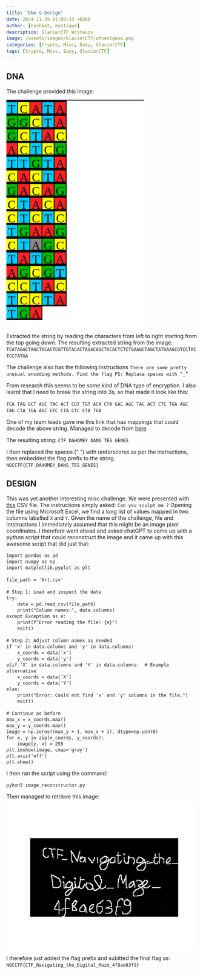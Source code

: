 ```yaml
---
title: "DNA & Design"
date: 2024-11-29 01:09:33 +0300
author: [hushkat, mystique]
description: GlacierCTF Writeups
image: /assets/images/GlacierCTF/afnextgenw.png
categories: [Crypto, Misc, Easy, GlacierCTF]
tags: [Crypto, Misc, Easy, GlacierCTF]
---
```

## DNA

The challenge provided this image:

![DNAENCRYPTED](/assets/images/GlacierCTF/DNA.png)


Extracted the string by reading the characters from left to right starting from the top going down. The resulting extracted string from the image: `TCATAGGCTAGCTACACTCGTTGTACACTAGACAGCTACACTCTCTGAAGCTAGCTATGAAGCGTCCTACTCCTATGA`

The challenge also has the following instructions 
`There are some pretty unusual encoding methods. Find the flag PS: Replace spaces with “_”`

From research this seems to be some kind of DNA type of encryption. I also learnt that I need to break the string into 3s, so that made it look like this:

`TCA TAG GCT AGC TAC ACT CGT TGT ACA CTA GAC AGC TAC ACT CTC TGA AGC TAG CTA TGA AGC GTC CTA CTC CTA TGA`

One of my team leads gave me this link that has mappings that could decode the above string. Managed to decode from [here](https://earthsciweb.org/js/bio/dna-writer/index.html?seq=CGTCTAATCATCTGTAGCGTCGATGACTGA#base_to_text)

The resulting string: `CTF DAHOMEY DANS TES GENES`

I then replaced the spaces (" ") with underscores as per the instructions, then embedded the flag prefix to the string.
`NGCCTF{CTF_DAHOMEY_DANS_TES_GENES}`

## DESIGN
This was yet another interesting misc challenge. We were presented with [this](https://drive.google.com/file/d/1zds3ymqwPkKuR8SXGeMiKuuKTr1gqoRb/view?usp=sharing) CSV file. The instructions simply asked:
`Can you sculpt me ?`
Opening the file using Microsoft Excel, we find a long list of values mapped in two columns labelled `X` and `Y`. Given the name of the challenge, file and intstructions I immediately assumed that this might be an image pixel coordinates. I therefore went ahead and asked chatGPT to come up with a python script that could reconstruct the image and it came up with this awesome script that did just that:
```
import pandas as pd
import numpy as np
import matplotlib.pyplot as plt

file_path = 'Art.csv'

# Step 1: Load and inspect the data
try:
    data = pd.read_csv(file_path)
    print("Column names:", data.columns)
except Exception as e:
    print(f"Error reading the file: {e}")
    exit()

# Step 2: Adjust column names as needed
if 'x' in data.columns and 'y' in data.columns:
    x_coords = data['x']
    y_coords = data['y']
elif 'X' in data.columns and 'Y' in data.columns:  # Example alternative
    x_coords = data['X']
    y_coords = data['Y']
else:
    print("Error: Could not find 'x' and 'y' columns in the file.")
    exit()

# Continue as before
max_x = x_coords.max()
max_y = y_coords.max()
image = np.zeros((max_y + 1, max_x + 1), dtype=np.uint8)
for x, y in zip(x_coords, y_coords):
    image[y, x] = 255
plt.imshow(image, cmap='gray')
plt.axis('off')
plt.show()
```

I then ran the script using the command:
```
pyhon3 image_reconstructor.py
```
Then managed to retrieve this image: 

![flag](/assets/images/GlacierCTF/Figure_1.png)

I therefore just added the flag prefix and subitted the final flag as: `NGCCTF{CTF_Navigating_the_Digital_Maze_4f8ae63f9}`
